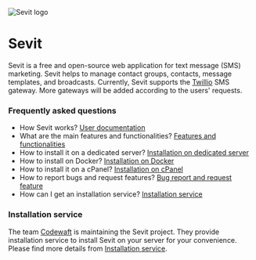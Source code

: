 ![Sevit logo](https://files.codewaft.com/sevit-logo.svg)

# Sevit
Sevit is a free and open-source web application for text message (SMS) marketing. Sevit helps to manage contact groups, contacts, message templates, and broadcasts. Currently, Sevit supports the [Twillio](https://www.twilio.com/) SMS gateway. More gateways will be added according to the users' requests.

### Frequently asked questions
- How Sevit works? [User documentation](https://github.com/codewaft/sevit/wiki/User-documentation)
- What are the main features and functionalities? [Features and functionalities](https://github.com/codewaft/sevit/wiki/Features-and-functionalities)
- How to install it on a dedicated server? [Installation on dedicated server](https://github.com/codewaft/sevit/wiki/Installation-on-dedicated-server)
- How to install on Docker? [Installation on Docker](https://github.com/codewaft/sevit/wiki/Installation-on-Docker)
- How to install it on a cPanel? [Installation on cPanel](https://github.com/codewaft/sevit/wiki/Installation-on-cPanel)
- How to report bugs and request features? [Bug report and request feature](https://github.com/codewaft/sevit/wiki/bug-report-and-request-feature)
- How can I get an installation service? [Installation service](https://github.com/codewaft/sevit/wiki/Installation-service)

### Installation service
The team [Codewaft](https://codewaft.com) is maintaining the Sevit project. They provide installation service to install Sevit on your server for your convenience. Please find more details from [Installation service](https://github.com/codewaft/sevit/wiki/Installation-service).